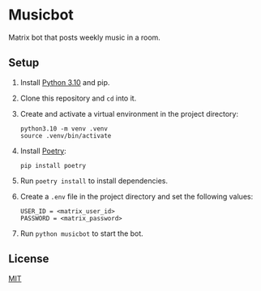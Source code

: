 # Musicbot

Matrix bot that posts weekly music in a room.

## Setup

1. Install [Python 3.10] and pip.

2. Clone this repository and `cd` into it.

3. Create and activate a virtual environment in the project directory:

   ```
   python3.10 -m venv .venv
   source .venv/bin/activate
   ```

4. Install [Poetry]:

   ```
   pip install poetry
   ```

5. Run `poetry install` to install dependencies.

6. Create a `.env` file in the project directory and set the following values:

   ```
   USER_ID = <matrix_user_id>
   PASSWORD = <matrix_password>
   ```

7. Run `python musicbot` to start the bot.

[Python 3.10]: https://www.python.org/downloads
[Poetry]: https://python-poetry.org

## License

[MIT](license.txt)
